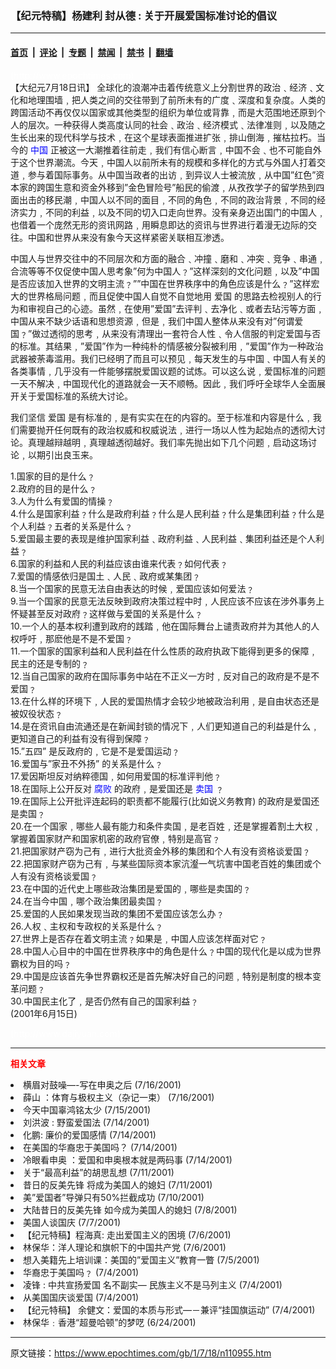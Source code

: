 ### 【纪元特稿】杨建利 封从德 : 关于开展爱国标准讨论的倡议

---

#### [首页](../../../..?n110955) &nbsp;|&nbsp; [评论](../../../../../epoch-comment?n110955) &nbsp;|&nbsp; [专题](../../../../../epoch-special?n110955) &nbsp;|&nbsp; [禁闻](../../../../../epoch-news?n110955) &nbsp;|&nbsp; [禁书](../../../../../books?n110955) &nbsp;|&nbsp; [翻墙](https://github.com/gfw-breaker/nogfw/blob/master/README.md?n110955)


<div class="post_content" id="artbody" itemprop="articleBody">
 <!-- article content begin -->
 <p>
  <font color="#ffffff">
   (http://www.epochtimes.com)
  </font>
  <br/>
  【大纪元7月18日讯】 全球化的浪潮冲击着传统意义上分割世界的政治﹑经济﹑文化和地理围墙﹐把人类之间的交往带到了前所未有的广度﹑深度和复杂度。人类的跨国活动不再仅仅以国家或其他类型的组织为单位或背靠﹐而是大范围地还原到个人的层次。一种获得人类高度认同的社会﹑政治﹑经济模式﹑法律准则﹐以及随之生长出来的现代科学与技术﹐在这个星球表面推进扩张﹐排山倒海﹐摧枯拉朽。当今的
  <ok href="http://www3.epochtimes.com/news/epochnews/main/2.html">
   <font color="blue">
    中国
   </font>
  </ok>
  正被这一大潮推着往前走﹐我们有信心断言﹐中国不会﹑也不可能自外于这个世界潮流。今天﹐中国人以前所未有的规模和多样化的方式与外国人打着交道﹐参与着国际事务。从中国当政者的出访﹐到异议人士被流放﹐从中国”红色”资本家的跨国生意和资金外移到”金色冒险号”船民的偷渡﹐从孜孜学子的留学热到四面出击的移民潮﹐中国人以不同的面目﹐不同的角色﹐不同的政治背景﹐不同的经济实力﹐不同的利益﹐以及不同的切入口走向世界。没有亲身迈出国门的中国人﹐也借着一个庞然无形的资讯网路﹐用瞬息即达的资讯与世界进行着漫无边际的交往。中国和世界从来没有象今天这样紧密关联相互渗透。
 </p>
 <p>
  中国人与世界交往中的不同层次和方面的融合﹑冲撞﹑磨和﹑冲突﹑竞争﹑串通﹐合流等等不仅促使中国人思考象”何为中国人﹖”这样深刻的文化问题﹐以及”中国是否应该加入世界的文明主流﹖””中国在世界秩序中的角色应该是什么﹖”这样宏大的世界格局问题﹐而且促使中国人自觉不自觉地用
  <ok href="https://www.epochtimes.com/gb/tag/%E7%88%B1%E5%9B%BD.html">
   爱国
  </ok>
  的思路去检视别人的行为和审视自己的心迹。虽然﹐在使用”爱国”去评判﹑去净化﹑或者去玷污等方面﹐中国从来不缺少话语和思想资源﹐但是﹐我们中国人整体从来没有对”何谓爱国﹖”做过透彻的思考﹐从来没有清理出一套符合人性﹑令人信服的判定爱国与否的标准。其结果﹐”爱国”作为一种纯朴的情感被分裂被利用﹐”爱国”作为一种政治武器被荼毒滥用。我们已经明了而且可以预见﹐每天发生的与中国﹑中国人有关的各类事情﹐几乎没有一件能够摆脱爱国议题的试炼。可以这么说﹐爱国标准的问题一天不解决﹐中国现代化的道路就会一天不顺畅。因此﹐我们呼吁全球华人全面展开关于爱国标准的系统大讨论。
 </p>
 <p>
  我们坚信
  <ok href="https://www.epochtimes.com/gb/tag/%E7%88%B1%E5%9B%BD.html">
   爱国
  </ok>
  是有标准的﹐是有实实在在的内容的。至于标准和内容是什么﹐我们需要抛开任何既有的政治权威和权威说法﹐进行一场以人性为起始点的透彻大讨论。真理越辩越明﹐真理越透彻越好。我们率先抛出如下几个问题﹐启动这场讨论﹐以期引出良玉来。
 </p>
 <p>
  1.国家的目的是什么﹖
  <br/>
  2.政府的目的是什么﹖
  <br/>
  3.人为什么有爱国的情操﹖
  <br/>
  4.什么是国家利益﹖什么是政府利益﹖什么是人民利益﹖什么是集团利益﹖什么是个人利益﹖五者的关系是什么﹖
  <br/>
  5.爱国最主要的表现是维护国家利益﹑政府利益﹑人民利益﹑集团利益还是个人利益﹖
  <br/>
  6.国家的利益和人民的利益应该由谁来代表﹖如何代表﹖
  <br/>
  7.爱国的情感依归是国土﹑人民﹑政府或某集团﹖
  <br/>
  8.当一个国家的民意无法自由表达的时候﹐爱国应该如何爱法﹖
  <br/>
  9.当一个国家的民意无法反映到政府决策过程中时﹐人民应该不应该在涉外事务上怀疑甚至反对政府﹖这样做与爱国的关系是什么﹖
  <br/>
  10.一个人的基本权利遭到政府的践踏﹐他在国际舞台上谴责政府并为其他人的人权呼吁﹐那麽他是不是不爱国﹖
  <br/>
  11.一个国家的国家利益和人民利益在什么性质的政府执政下能得到更多的保障﹐民主的还是专制的﹖
  <br/>
  12.当自己国家的政府在国际事务中站在不正义一方时﹐反对自己的政府是不是不爱国﹖
  <br/>
  13.在什么样的环境下﹐人民的爱国热情才会较少地被政治利用﹐是自由状态还是被奴役状态﹖
  <br/>
  14.是在资讯自由流通还是在新闻封锁的情况下﹐人们更知道自己的利益是什么﹐更知道自己的利益有没有得到保障﹖
  <br/>
  15.”五四” 是反政府的﹐它是不是爱国运动﹖
  <br/>
  16.爱国与”家丑不外扬” 的关系是什么﹖
  <br/>
  17.爱因斯坦反对纳粹德国﹐如何用爱国的标准评判他﹖
  <br/>
  18.在国际上公开反对
  <ok href="http://www.dajiyuan.com/news/epochnews/news/Focus.asp?Focus_ID=315">
   <font color="blue">
    腐败
   </font>
  </ok>
  的政府﹐是爱国还是
  <ok href="http://www1.epochtimes.com/news/epochnews/news/Focus.asp?Focus_ID=801">
   <font color="blue">
    卖国
   </font>
  </ok>
  ﹖
  <br/>
  19.在国际上公开批评连起码的职责都不能履行(比如说义务教育) 的政府是爱国还是卖国﹖
  <br/>
  20.在一个国家﹐哪些人最有能力和条件卖国﹐是老百姓﹐还是掌握着割土大权﹐掌握着国家财产和国家机密的政府官僚﹐特别是高官﹖
  <br/>
  21.把国家财产窃为己有﹐进行大批资金外移的集团和个人有没有资格谈爱国﹖
  <br/>
  22.把国家财产窃为己有﹐与某些国际资本家沆瀣一气坑害中国老百姓的集团或个人有没有资格谈爱国﹖
  <br/>
  23.在中国的近代史上哪些政治集团是爱国的﹐哪些是卖国的﹖
  <br/>
  24.在当今中国﹐哪个政治集团最卖国﹖
  <br/>
  25.爱国的人民如果发现当政的集团不爱国应该怎么办﹖
  <br/>
  26.人权﹑主权和专政权的关系是什么﹖
  <br/>
  27.世界上是否存在着文明主流﹖如果是﹐中国人应该怎样面对它﹖
  <br/>
  28.中国人心目中的中国在世界秩序中的角色是什么﹖中国的现代化是以成为世界霸权为目的吗﹖
  <br/>
  29.中国是应该首先争世界霸权还是首先解决好自己的问题﹐特别是制度的根本变革问题﹖
  <br/>
  30.中国民主化了﹐是否仍然有自己的国家利益﹖
  <br/>
  (2001年6月15日)
 </p>
 <p>
  <font color="#ffffff">
   (http://www.dajiyuan.com)
  </font>
 </p>
 <hr/>
 <p>
  <b>
   <font color="red">
    相关文章
   </font>
  </b>
  <br/>
 </p>
 <li>
  <ok href="newscontent.asp?ID=110204" target="_blank">
   横眉对鼓噪—-写在申奥之后
  </ok>
  (7/16/2001)
  <li>
   <ok href="newscontent.asp?ID=110090" target="_blank">
    薛山 ：体育与极权主义（杂记一束）
   </ok>
   (7/16/2001)
   <li>
    <ok href="newscontent.asp?ID=109860" target="_blank">
     今天中国辜鸿铭太少
    </ok>
    (7/15/2001)
    <li>
     <ok href="newscontent.asp?ID=109720" target="_blank">
      刘洪波 : 野蛮爱国法
     </ok>
     (7/14/2001)
     <li>
      <ok href="newscontent.asp?ID=109680" target="_blank">
       化鹏: 廉价的爱国感情
      </ok>
      (7/14/2001)
      <li>
       <ok href="newscontent.asp?ID=109676" target="_blank">
        在美国的华裔忠于美国吗？
       </ok>
       (7/14/2001)
       <li>
        <ok href="newscontent.asp?ID=109593" target="_blank">
         冷眼看申奥 ：爱国和申奥根本就是两码事
        </ok>
        (7/14/2001)
        <li>
         <ok href="newscontent.asp?ID=108550" target="_blank">
          关于“最高利益”的胡思乱想
         </ok>
         (7/11/2001)
         <li>
          <ok href="newscontent.asp?ID=108548" target="_blank">
           昔日的反美先锋 将成为美国人的媳妇
          </ok>
          (7/11/2001)
          <li>
           <ok href="newscontent.asp?ID=108174" target="_blank">
            美”爱国者”导弹只有50%拦截成功
           </ok>
           (7/10/2001)
           <li>
            <ok href="newscontent.asp?ID=107694" target="_blank">
             大陆昔日的反美先锋 如今成为美国人的媳妇
            </ok>
            (7/8/2001)
            <li>
             <ok href="newscontent.asp?ID=107406" target="_blank">
              美国人谈国庆
             </ok>
             (7/7/2001)
             <li>
              <ok href="newscontent.asp?ID=107107" target="_blank">
               【纪元特稿】程海真: 走出爱国主义的困境
              </ok>
              (7/6/2001)
              <li>
               <ok href="newscontent.asp?ID=106925" target="_blank">
                林保华：洋人理论和旗帜下的中国共产党
               </ok>
               (7/6/2001)
               <li>
                <ok href="newscontent.asp?ID=106608" target="_blank">
                 想入美籍先上培训课：美国的”爱国主义”教育一瞥
                </ok>
                (7/5/2001)
                <li>
                 <ok href="newscontent.asp?ID=106382" target="_blank">
                  华裔忠于美国吗﹖
                 </ok>
                 (7/4/2001)
                 <li>
                  <ok href="newscontent.asp?ID=106371" target="_blank">
                   凌锋 : 中共宣扬爱国 名不副实— 民族主义不是马列主义
                  </ok>
                  (7/4/2001)
                  <li>
                   <ok href="newscontent.asp?ID=106358" target="_blank">
                    从美国国庆谈爱国
                   </ok>
                   (7/4/2001)
                   <li>
                    <ok href="newscontent.asp?ID=106196" target="_blank">
                     【纪元特稿】  余健文：爱国的本质与形式—－兼评“挂国旗运动”
                    </ok>
                    (7/4/2001)
                    <li>
                     <ok href="newscontent.asp?ID=102868" target="_blank">
                      林保华﹕香港“超曼哈顿”的梦呓
                     </ok>
                     (6/24/2001)
                     <br/>
                     <!-- article content end -->
                     <div id="below_article_ad">
                     </div>
                    </li>
                   </li>
                  </li>
                 </li>
                </li>
               </li>
              </li>
             </li>
            </li>
           </li>
          </li>
         </li>
        </li>
       </li>
      </li>
     </li>
    </li>
   </li>
  </li>
 </li>
</div>


---

原文链接：https://www.epochtimes.com/gb/1/7/18/n110955.htm